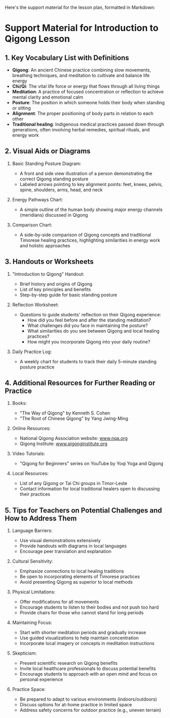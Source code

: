 Here's the support material for the lesson plan, formatted in Markdown:

# Support Material for Introduction to Qigong Lesson

## 1. Key Vocabulary List with Definitions

- **Qigong**: An ancient Chinese practice combining slow movements, breathing techniques, and meditation to cultivate and balance life energy
- **Chi/Qi**: The vital life force or energy that flows through all living things
- **Meditation**: A practice of focused concentration or reflection to achieve mental clarity and emotional calm
- **Posture**: The position in which someone holds their body when standing or sitting
- **Alignment**: The proper positioning of body parts in relation to each other
- **Traditional healing**: Indigenous medical practices passed down through generations, often involving herbal remedies, spiritual rituals, and energy work

## 2. Visual Aids or Diagrams

1. Basic Standing Posture Diagram:
   - A front and side view illustration of a person demonstrating the correct Qigong standing posture
   - Labeled arrows pointing to key alignment points: feet, knees, pelvis, spine, shoulders, arms, head, and neck

2. Energy Pathways Chart:
   - A simple outline of the human body showing major energy channels (meridians) discussed in Qigong

3. Comparison Chart:
   - A side-by-side comparison of Qigong concepts and traditional Timorese healing practices, highlighting similarities in energy work and holistic approaches

## 3. Handouts or Worksheets

1. "Introduction to Qigong" Handout:
   - Brief history and origins of Qigong
   - List of key principles and benefits
   - Step-by-step guide for basic standing posture

2. Reflection Worksheet:
   - Questions to guide students' reflection on their Qigong experience:
     * How did you feel before and after the standing meditation?
     * What challenges did you face in maintaining the posture?
     * What similarities do you see between Qigong and local healing practices?
     * How might you incorporate Qigong into your daily routine?

3. Daily Practice Log:
   - A weekly chart for students to track their daily 5-minute standing posture practice

## 4. Additional Resources for Further Reading or Practice

1. Books:
   - "The Way of Qigong" by Kenneth S. Cohen
   - "The Root of Chinese Qigong" by Yang Jwing-Ming

2. Online Resources:
   - National Qigong Association website: www.nqa.org
   - Qigong Institute: www.qigonginstitute.org

3. Video Tutorials:
   - "Qigong for Beginners" series on YouTube by Yoqi Yoga and Qigong

4. Local Resources:
   - List of any Qigong or Tai Chi groups in Timor-Leste
   - Contact information for local traditional healers open to discussing their practices

## 5. Tips for Teachers on Potential Challenges and How to Address Them

1. Language Barriers:
   - Use visual demonstrations extensively
   - Provide handouts with diagrams in local languages
   - Encourage peer translation and explanation

2. Cultural Sensitivity:
   - Emphasize connections to local healing traditions
   - Be open to incorporating elements of Timorese practices
   - Avoid presenting Qigong as superior to local methods

3. Physical Limitations:
   - Offer modifications for all movements
   - Encourage students to listen to their bodies and not push too hard
   - Provide chairs for those who cannot stand for long periods

4. Maintaining Focus:
   - Start with shorter meditation periods and gradually increase
   - Use guided visualizations to help maintain concentration
   - Incorporate local imagery or concepts in meditation instructions

5. Skepticism:
   - Present scientific research on Qigong benefits
   - Invite local healthcare professionals to discuss potential benefits
   - Encourage students to approach with an open mind and focus on personal experience

6. Practice Space:
   - Be prepared to adapt to various environments (indoors/outdoors)
   - Discuss options for at-home practice in limited space
   - Address safety concerns for outdoor practice (e.g., uneven terrain)